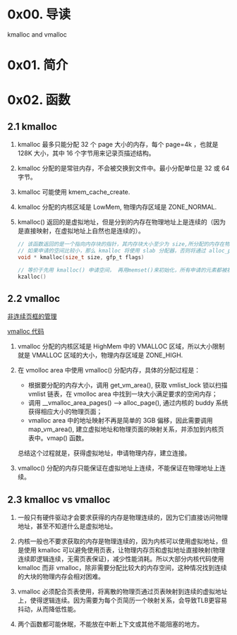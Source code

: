 # 0x00. 导读

kmalloc and vmalloc

# 0x01. 简介

# 0x02. 函数

## 2.1 kmalloc

1. kmalloc 最多只能分配 32 个 page 大小的内存，每个 page=4k ，也就是 128K 大小，其中 16 个字节用来记录页描述结构。
2. kmalloc 分配的是常驻内存，不会被交换到文件中。最小分配单位是 32 或 64 字节。
3. kmalloc 可能使用 kmem_cache_create.
4. kmalloc 分配的内核区域是 LowMem, 物理内存区域是 ZONE_NORMAL.
5. kmalloc() 返回的是虚拟地址，但是分到的内存在物理地址上是连续的（因为是直接映射，在虚拟地址上自然也是连续的）。

    ```c
    // 该函数返回的是一个指向内存块的指针，其内存块大小至少为 size,所分配的内存在物理内存中连续且保持原有的数据(不清零)，虚拟内存也连续
    // 如果申请的空间比较小，那么 kmalloc 将使用 slab 分配器，否则将通过 alloc_pages() 直接使用 buddy 分配器。对于 slab 分配器，划分的界限是 2 个 pages 大小。
    void * kmalloc(size_t size, gfp_t flags)
    ```

    ```c
    // 等价于先用 kmalloc() 申请空间， 再用memset()来初始化，所有申请的元素都被初始化为0。
    kzalloc()
    ```

## 2.2 vmalloc

[非连续页框的管理](https://freeflyingsheep.github.io/posts/kernel/memory/uncontinuous/)

[vmalloc 代码](https://www.cnblogs.com/chaozhu/p/10191575.html)

1. vmalloc 分配的内核区域是 HighMem 中的 VMALLOC 区域，所以大小限制就是 VMALLOC 区域的大小，物理内存区域是 ZONE_HIGH.
2. 在 vmolloc area 中使用 vmalloc() 分配内存，具体的分配过程是：
    - 根据要分配的内存大小，调用 get_vm_area(), 获取 vmlist_lock 锁以扫描 vmlist 链表，在 vmolloc area 中找到一块大小满足要求的空闲内存；
    - 调用 __vmalloc_area_pages() --> alloc_page(), 通过内核的 buddy 系统获得相应大小的物理页面；
    - vmalloc area 中的地址映射不再是简单的 3GB 偏移，因此需要调用 map_vm_area(), 建立虚拟地址和物理页面的映射关系，并添加到内核页表中。vmap() 函数。

    总结这个过程就是，获得虚拟地址，申请物理内存，建立连接。
3. vmalloc() 分配的内存只能保证在虚拟地址上连续，不能保证在物理地址上连续。

## 2.3 kmalloc vs vmalloc   
1. 一般只有硬件驱动才会要求获得的内存是物理连续的，因为它们直接访问物理地址，甚至不知道什么是虚拟地址。

2. 内核一般也不要求获取的内存是物理连续的，因为内核可以使用虚拟地址，但是使用 kmalloc 可以避免使用页表，让物理内存页和虚拟地址直接映射(物理连续即逻辑连续，无需页表保证)，减少性能消耗。所以大部分内核代码使用 kmalloc 而非 vmalloc，除非需要分配比较大的内存空间，这种情况找到连续的大块的物理内存会相对困难。

3. vmalloc 必须配合页表使用，将离散的物理页通过页表映射到连续的虚拟地址上，使得逻辑连续。因为需要为每个页简历一个映射关系，会导致TLB更容易抖动，从而降低性能。

4. 两个函数都可能休眠，不能放在中断上下文或其他不能阻塞的地方。